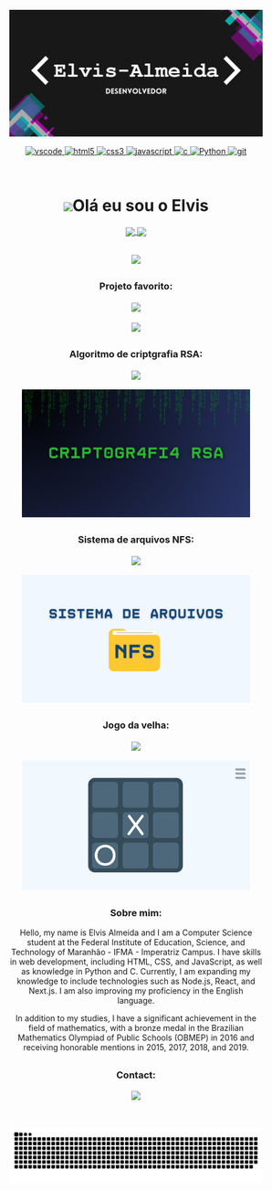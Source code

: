 <div style="background-image: url('./images/background.jpg'); padding: 30px;">

[![banner](./images/banner.jpg)](https://github.com/Elvis-Almeida)
    
<p align="center">
    <a target="_blank" href="https://code.visualstudio.com/">
        <img src="https://cdn.jsdelivr.net/gh/devicons/devicon/icons/vscode/vscode-original.svg" alt="vscode" width="40" height="40"/>
    </a>
    <a target="_blank" href="https://developer.mozilla.org/pt-BR/docs/Web/HTML">
        <img src="https://cdn.jsdelivr.net/gh/devicons/devicon/icons/html5/html5-plain.svg" alt="html5" width="40" height="40"/>
    </a>
    <a target="_blank" href="https://developer.mozilla.org/pt-BR/docs/Web/CSS">
        <img src="https://cdn.jsdelivr.net/gh/devicons/devicon/icons/css3/css3-plain.svg" alt="css3" width="40" height="40"/>
    </a>
    <a target="_blank" href="https://developer.mozilla.org/en-US/docs/Web/JavaScript">
        <img src="https://cdn.jsdelivr.net/gh/devicons/devicon/icons/javascript/javascript-original.svg" alt="javascript" width="40" height="40"/>
    </a>
    <a target="_blank" href="https://github.com/Elvis-Almeida/C">
        <img src="https://cdn.jsdelivr.net/gh/devicons/devicon/icons/c/c-original.svg" alt="c" width="40" height="40"/>
    </a>
    <a target="_blank" href="https://python.org/">
        <img src="https://cdn.jsdelivr.net/gh/devicons/devicon/icons/python/python-original.svg" alt="Python" width="40" height="40"/>
    </a>
    <a target="_blank" href="https://git-scm.com/">
        <img src="https://cdn.jsdelivr.net/gh/devicons/devicon/icons/git/git-original.svg" alt="git" width="40" height="40"/>
    </a>
</p>

<br>

<h4 align="center">

<h1 align="center"><img src="https://media.giphy.com/media/hvRJCLFzcasrR4ia7z/giphy.gif" width="25px">Olá eu sou o Elvis</h1></img>

<p align="center">
    <a target="_blank" href="https://github.com/Elvis-Almeida">
        <img
        align="center"
        height="150em"
        src="https://github-readme-stats.vercel.app/api?username=Elvis-Almeida&show_icons=true&include_all_commits=true&count_private=true&theme=tokyonight"
        />
    </a>
    <a target="_blank" href="https://github.com/Elvis-Almeida">
        <img
        align="center"
        height="150em"
        src="https://github-readme-stats.vercel.app/api/top-langs/?username=Elvis-Almeida&show_icons=true&include_all_commits=true&count_private=true&layout=compact&theme=tokyonight"
        />
    </a>
</p>

##

<p align="center">
        <a target="_blank" href="https://github.com/Elvis-Almeida">
            <img
            align="center"
            src="https://github-profile-trophy.vercel.app/?username=Elvis-Almeida&theme=onedark&no-frame=true&row=1&&margin-w=20&no-bg=true"
            />
        </a>
    </a>
</p>

##

<h3 align="center">Projeto favorito:</h3>

<p align="center">
    <a target="_blank" href="https://github.com/Elvis-Almeida/Elvis-Almeida-Servidor-Linux/wiki/01.-Introdu%C3%A7%C3%A3o">
        <img
        align="center"
        height="120em"
        src="https://github-readme-stats.vercel.app/api/pin/?username=Elvis-Almeida&repo=Elvis-Almeida-Servidor-Linux&theme=tokyonight">
        </img> </a>
        <br><br>
    <a target="_blank" href="https://github.com/Elvis-Almeida/Elvis-Almeida-Servidor-Linux/wiki/01.-Introdu%C3%A7%C3%A3o">
        <img
        align="center"
        width="400em"
        src="https://user-images.githubusercontent.com/70353348/236641774-2d13c069-9ce8-4995-b198-fe64aa8cc8e2.png">
        </img>
    </a>
</p>

##

<h3 align="center">Algoritmo de criptgrafia RSA:</h3>

<p align="center">
    <a target="_blank" href="https://github.com/vinicius4006/RSA2">
        <img
        align="center"
        height="120em"
        src="https://github-readme-stats.vercel.app/api/pin/?username=vinicius4006&repo=RSA2&theme=tokyonight">
        </img>
    </a>
    <br><br>
    <a target="_blank" href="https://github.com/vinicius4006/RSA2">
        <img
        align="center"
        width="400em"
        src="./images/Criptografia-RSA2.png">
        </img>    
    </a>
</p>

##

<h3 align="center">Sistema de arquivos NFS:</h3>

<p align="center">
    <a target="_blank" href="https://github.com/wendersoon/sistema_NFS/wiki/Sistema-de-arquivos---NFS">
        <img
        align="center"
        height="120em"
        src="https://github-readme-stats.vercel.app/api/pin/?username=wendersoon&repo=sistema_NFS&theme=tokyonight">
        </img>
    </a>
    <br><br>
    <a target="_blank" href="https://github.com/wendersoon/sistema_NFS/wiki/Sistema-de-arquivos---NFS">
        <img
        align="center"
        width="400em"
        src="./images/NFS.png">
        </img>    
    </a>
</p>

##

<h3 align="center">Jogo da velha:</h3>

<p align="center">
    <a target="_blank" href="https://github.com/Elvis-Almeida/Jogo-da-Velha">
        <img
        align="center"
        height="120em"
        src="https://github-readme-stats.vercel.app/api/pin/?username=Elvis-Almeida&repo=Jogo-da-velha&theme=tokyonight">
        </img> </a>
        <br><br>
    <a target="_blank" href="https://elvis-almeida.github.io/Jogo-da-Velha/">
        <img
        align="center"
        width="400em"
        src="./images/tela-jogo-da-velha.jpg">
        </img>
    </a>
</p>

##

<h3 align="center">Sobre mim:</h3>
<p align="center">Hello, my name is Elvis Almeida and I am a Computer Science student at the Federal Institute of Education, Science, and Technology of Maranhão - IFMA - Imperatriz Campus. I have skills in web development, including HTML, CSS, and JavaScript, as well as knowledge in Python and C. Currently, I am expanding my knowledge to include technologies such as Node.js, React, and Next.js. I am also improving my proficiency in the English language.</p>

<p align="center">In addition to my studies, I have a significant achievement in the field of mathematics, with a bronze medal in the Brazilian Mathematics Olympiad of Public Schools (OBMEP) in 2016 and receiving honorable mentions in 2015, 2017, 2018, and 2019.</p>

##

<h3 align="center">Contact:</h3>
<p align="center">
<!--     <a target="_blank" href="https://www.instagram.com/elvis_almeida_dev/">
        <img
        align="center"
        src="https://img.shields.io/badge/Instagram-1C1C1C?style=for-the-badge&logo=instagram&logoColor=00FFFF"
        />
    </a> -->
    <!-- <a target="_blank" href="">
        <img
        align="center"
        src="https://img.shields.io/badge/Twitter-1C1C1C?style=for-the-badge&logo=twitter&logoColor=00FFFF"
        />
    </a>
    <a target="_blank" href="https://discord.gg/meu-server">
        <img
        align="center"
        src="https://img.shields.io/badge/Discord-1C1C1C?style=for-the-badge&logo=discord&logoColor=00FFFF">
    </a>
    --> <a target="_blank" href="https://www.linkedin.com/in/elvis-almeida/">
        <img
            align="center"
            src="https://img.shields.io/badge/LinkedIn-1C1C1C?style=for-the-badge&logo=linkedin&logoColor=00FFFF"
    </a>
    <!-- 
    <a target="_blank" href="https://www.youtube.com/channel/link-do-canal">
        <img
        align="center"
        src="https://img.shields.io/badge/YouTube-1C1C1C?style=for-the-badge&logo=youtube&logoColor=00FFFF"
        />
    </a> -->
</p>
<br>
<br>
<div align="center">
<picture>
  <source media="(prefers-color-scheme: dark)" srcset="https://raw.githubusercontent.com/Elvis-Almeida/Elvis-Almeida/output/github-contribution-grid-snake-dark.svg">
  <source media="(prefers-color-scheme: light)" srcset="https://raw.githubusercontent.com/Elvis-Almeida/Elvis-Almeida/output/github-contribution-grid-snake.svg">
  <img alt="github contribution grid snake animation" src="https://raw.githubusercontent.com/Elvis-Almeida/Elvis-Almeida/output/github-contribution-grid-snake.svg">
</picture>
</div>
</div>
